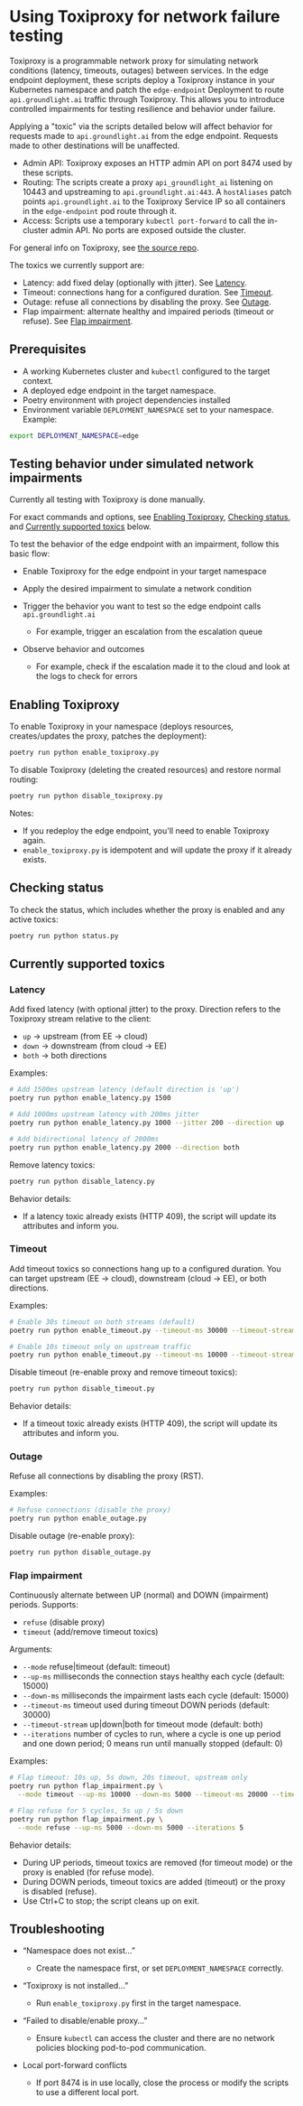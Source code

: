 # Using Toxiproxy for network failure testing

Toxiproxy is a programmable network proxy for simulating network conditions (latency, timeouts, outages) between services. In the edge endpoint deployment, these scripts deploy a Toxiproxy instance in your Kubernetes namespace and patch the `edge-endpoint` Deployment to route `api.groundlight.ai` traffic through Toxiproxy. This allows you to introduce controlled impairments for testing resilience and behavior under failure.

Applying a "toxic" via the scripts detailed below will affect behavior for requests made to `api.groundlight.ai` from the edge endpoint. Requests made to other destinations will be unaffected.

- Admin API: Toxiproxy exposes an HTTP admin API on port 8474 used by these scripts.
- Routing: The scripts create a proxy `api_groundlight_ai` listening on 10443 and upstreaming to `api.groundlight.ai:443`. A `hostAliases` patch points `api.groundlight.ai` to the Toxiproxy Service IP so all containers in the `edge-endpoint` pod route through it.
- Access: Scripts use a temporary `kubectl port-forward` to call the in-cluster admin API. No ports are exposed outside the cluster.

For general info on Toxiproxy, see [the source repo](https://github.com/Shopify/toxiproxy/tree/main).

The toxics we currently support are:

- Latency: add fixed delay (optionally with jitter). See [Latency](#latency).
- Timeout: connections hang for a configured duration. See [Timeout](#timeout).
- Outage: refuse all connections by disabling the proxy. See [Outage](#outage).
- Flap impairment: alternate healthy and impaired periods (timeout or refuse). See [Flap impairment](#flap-impairment).

## Prerequisites

- A working Kubernetes cluster and `kubectl` configured to the target context.
- A deployed edge endpoint in the target namespace.
- Poetry environment with project dependencies installed
- Environment variable `DEPLOYMENT_NAMESPACE` set to your namespace. Example:

```bash
export DEPLOYMENT_NAMESPACE=edge
```

## Testing behavior under simulated network impairments

Currently all testing with Toxiproxy is done manually.

For exact commands and options, see [Enabling Toxiproxy](#enabling-toxiproxy), [Checking status](#checking-status), and [Currently supported toxics](#currently-supported-toxics) below.

To test the behavior of the edge endpoint with an impairment, follow this basic flow:

- Enable Toxiproxy for the edge endpoint in your target namespace

- Apply the desired impairment to simulate a network condition

- Trigger the behavior you want to test so the edge endpoint calls `api.groundlight.ai`
  - For example, trigger an escalation from the escalation queue

- Observe behavior and outcomes
  - For example, check if the escalation made it to the cloud and look at the logs to check for errors

## Enabling Toxiproxy

To enable Toxiproxy in your namespace (deploys resources, creates/updates the proxy, patches the deployment):

```bash
poetry run python enable_toxiproxy.py
```

To disable Toxiproxy (deleting the created resources) and restore normal routing:

```bash
poetry run python disable_toxiproxy.py
```

Notes:
- If you redeploy the edge endpoint, you'll need to enable Toxiproxy again.
- `enable_toxiproxy.py` is idempotent and will update the proxy if it already exists.

## Checking status

To check the status, which includes whether the proxy is enabled and any active toxics:

```bash
poetry run python status.py
```

## Currently supported toxics

### Latency

Add fixed latency (with optional jitter) to the proxy. Direction refers to the Toxiproxy stream relative to the client:
- `up` → upstream (from EE → cloud)
- `down` → downstream (from cloud → EE)
- `both` → both directions

Examples:

```bash
# Add 1500ms upstream latency (default direction is 'up')
poetry run python enable_latency.py 1500

# Add 1000ms upstream latency with 200ms jitter
poetry run python enable_latency.py 1000 --jitter 200 --direction up

# Add bidirectional latency of 2000ms
poetry run python enable_latency.py 2000 --direction both
```

Remove latency toxics:

```bash
poetry run python disable_latency.py
```

Behavior details:
- If a latency toxic already exists (HTTP 409), the script will update its attributes and inform you.

### Timeout

Add timeout toxics so connections hang up to a configured duration. You can target upstream (EE → cloud), downstream (cloud → EE), or both directions.

Examples:

```bash
# Enable 30s timeout on both streams (default)
poetry run python enable_timeout.py --timeout-ms 30000 --timeout-stream both

# Enable 10s timeout only on upstream traffic
poetry run python enable_timeout.py --timeout-ms 10000 --timeout-stream up
```

Disable timeout (re-enable proxy and remove timeout toxics):

```bash
poetry run python disable_timeout.py
```

Behavior details:
- If a timeout toxic already exists (HTTP 409), the script will update its attributes and inform you.

### Outage

Refuse all connections by disabling the proxy (RST).

Examples:

```bash
# Refuse connections (disable the proxy)
poetry run python enable_outage.py
```

Disable outage (re-enable proxy):

```bash
poetry run python disable_outage.py
```

### Flap impairment

Continuously alternate between UP (normal) and DOWN (impairment) periods. Supports:
- `refuse` (disable proxy)
- `timeout` (add/remove timeout toxics)

Arguments:
- `--mode` refuse|timeout (default: timeout)
- `--up-ms` milliseconds the connection stays healthy each cycle (default: 15000)
- `--down-ms` milliseconds the impairment lasts each cycle (default: 15000)
- `--timeout-ms` timeout used during timeout DOWN periods (default: 30000)
- `--timeout-stream` up|down|both for timeout mode (default: both)
- `--iterations` number of cycles to run, where a cycle is one up period and one down period; 0 means run until manually stopped (default: 0)

Examples:

```bash
# Flap timeout: 10s up, 5s down, 20s timeout, upstream only
poetry run python flap_impairment.py \
  --mode timeout --up-ms 10000 --down-ms 5000 --timeout-ms 20000 --timeout-stream up

# Flap refuse for 5 cycles, 5s up / 5s down
poetry run python flap_impairment.py \
  --mode refuse --up-ms 5000 --down-ms 5000 --iterations 5
```

Behavior details:
- During UP periods, timeout toxics are removed (for timeout mode) or the proxy is enabled (for refuse mode).
- During DOWN periods, timeout toxics are added (timeout) or the proxy is disabled (refuse).
- Use Ctrl+C to stop; the script cleans up on exit.

## Troubleshooting

- “Namespace does not exist…”
  - Create the namespace first, or set `DEPLOYMENT_NAMESPACE` correctly.

- “Toxiproxy is not installed…”
  - Run `enable_toxiproxy.py` first in the target namespace.

- “Failed to disable/enable proxy…”
  - Ensure `kubectl` can access the cluster and there are no network policies blocking pod-to-pod communication.

- Local port-forward conflicts
  - If port 8474 is in use locally, close the process or modify the scripts to use a different local port.


